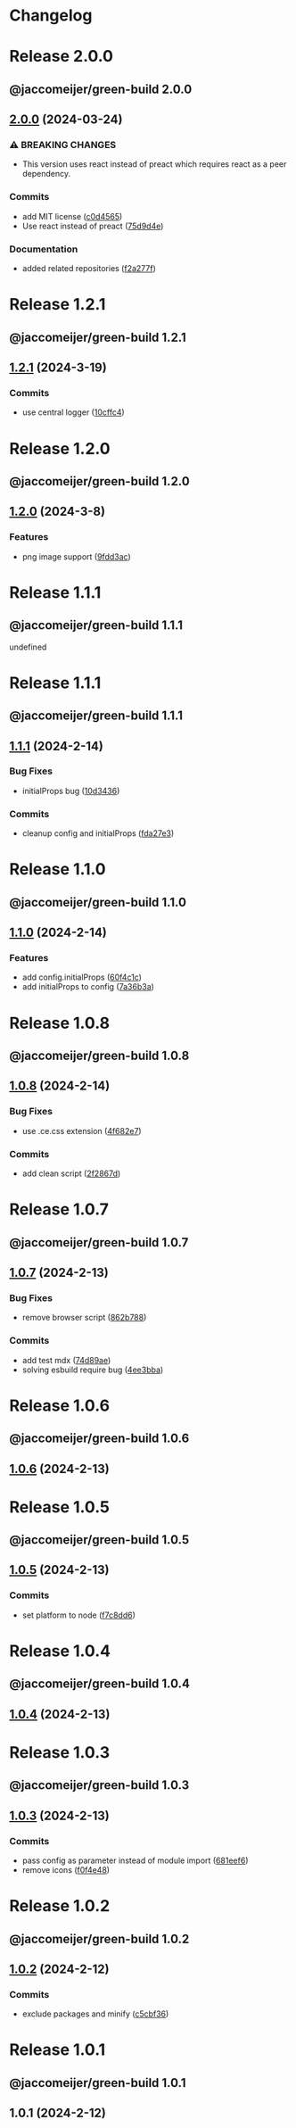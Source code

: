 # Changelog

# Release 2.0.0

## @jaccomeijer/green-build 2.0.0

## [2.0.0](https://github.com/jaccomeijer/green-build/compare/1.2.1...2.0.0) (2024-03-24)


### ⚠ BREAKING CHANGES

* This version uses react instead of preact which requires react as a peer dependency.

### Commits

* add MIT license ([c0d4565](https://github.com/jaccomeijer/green-build/commit/c0d45652ba35e983e28790612327e0a254bf670c))
* Use react instead of preact ([75d9d4e](https://github.com/jaccomeijer/green-build/commit/75d9d4ec4b3b970b21bc711a6da6d40ab6aae740))


### Documentation

* added related repositories ([f2a277f](https://github.com/jaccomeijer/green-build/commit/f2a277f87fec3836c96c29175a36e5804d1a5a34))


# Release 1.2.1

## @jaccomeijer/green-build 1.2.1

## [1.2.1](https://github.com/jaccomeijer/green-build/compare/1.2.0...1.2.1) (2024-3-19)


### Commits

* use central logger ([10cffc4](https://github.com/jaccomeijer/green-build/commit/10cffc458e9c7300cc59f51e8c11d5c7235e3f80))


# Release 1.2.0

## @jaccomeijer/green-build 1.2.0

## [1.2.0](https://github.com/jaccomeijer/green-build/compare/1.1.1...1.2.0) (2024-3-8)


### Features

* png image support ([9fdd3ac](https://github.com/jaccomeijer/green-build/commit/9fdd3ac59b565542a2df13439dc714096fa05057))


# Release 1.1.1

## @jaccomeijer/green-build 1.1.1

undefined
# Release 1.1.1

## @jaccomeijer/green-build 1.1.1

## [1.1.1](https://github.com/jaccomeijer/green-build/compare/1.1.0...1.1.1) (2024-2-14)


### Bug Fixes

* initialProps bug ([10d3436](https://github.com/jaccomeijer/green-build/commit/10d343651dc8979ed3363d503ac62c1f7fc1ea0f))


### Commits

* cleanup config and initialProps ([fda27e3](https://github.com/jaccomeijer/green-build/commit/fda27e36a8c95a538bd64f666da54a7ab37bf22e))


# Release 1.1.0

## @jaccomeijer/green-build 1.1.0

## [1.1.0](https://github.com/jaccomeijer/green-build/compare/1.0.8...1.1.0) (2024-2-14)


### Features

* add config.initialProps ([60f4c1c](https://github.com/jaccomeijer/green-build/commit/60f4c1c99c313e5a6aeb8f57a9b611b3e4f315cb))
* add initialProps to config ([7a36b3a](https://github.com/jaccomeijer/green-build/commit/7a36b3a211bb32f79015f44215d037a35763be6e))


# Release 1.0.8

## @jaccomeijer/green-build 1.0.8

## [1.0.8](https://github.com/jaccomeijer/green-build/compare/1.0.7...1.0.8) (2024-2-14)


### Bug Fixes

* use .ce.css extension ([4f682e7](https://github.com/jaccomeijer/green-build/commit/4f682e7b396cf2a7f511e91695d4d3e4807c47c5))


### Commits

* add clean script ([2f2867d](https://github.com/jaccomeijer/green-build/commit/2f2867ddef19a2f273037ec47315673fa3d031fd))


# Release 1.0.7

## @jaccomeijer/green-build 1.0.7

## [1.0.7](https://github.com/jaccomeijer/green-build/compare/1.0.6...1.0.7) (2024-2-13)


### Bug Fixes

* remove browser script ([862b788](https://github.com/jaccomeijer/green-build/commit/862b788eee77cd1ce1ae7811022cb89158aa7963))


### Commits

* add test mdx ([74d89ae](https://github.com/jaccomeijer/green-build/commit/74d89ae450b854dece2e379b3d550a5fcfee1d3b))
* solving esbuild require bug ([4ee3bba](https://github.com/jaccomeijer/green-build/commit/4ee3bbaa1c59d59bcea11803e26c8c4d46d5de1d))


# Release 1.0.6

## @jaccomeijer/green-build 1.0.6

## [1.0.6](https://github.com/jaccomeijer/green-build/compare/1.0.5...1.0.6) (2024-2-13)


# Release 1.0.5

## @jaccomeijer/green-build 1.0.5

## [1.0.5](https://github.com/jaccomeijer/green-build/compare/1.0.4...1.0.5) (2024-2-13)


### Commits

* set platform to node ([f7c8dd6](https://github.com/jaccomeijer/green-build/commit/f7c8dd624292659170e6823ec76eaf6206ad398e))


# Release 1.0.4

## @jaccomeijer/green-build 1.0.4

## [1.0.4](https://github.com/jaccomeijer/green-build/compare/1.0.3...1.0.4) (2024-2-13)


# Release 1.0.3

## @jaccomeijer/green-build 1.0.3

## [1.0.3](https://github.com/jaccomeijer/green-build/compare/1.0.2...1.0.3) (2024-2-13)


### Commits

* pass config as parameter instead of module import ([681eef6](https://github.com/jaccomeijer/green-build/commit/681eef66a30313a0eaa522ee585830dfbfeb3b9f))
* remove icons ([f0f4e48](https://github.com/jaccomeijer/green-build/commit/f0f4e4867975c8abbfa5d4fe43cf79df034ec536))


# Release 1.0.2

## @jaccomeijer/green-build 1.0.2

## [1.0.2](https://github.com/jaccomeijer/green-build/compare/1.0.1...1.0.2) (2024-2-12)


### Commits

* exclude packages and minify ([c5cbf36](https://github.com/jaccomeijer/green-build/commit/c5cbf36429feeea68ef63fcc71f46179c6ffd018))


# Release 1.0.1

## @jaccomeijer/green-build 1.0.1

## 1.0.1 (2024-2-12)



